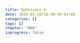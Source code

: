 ```yaml
---
title: Ephesians 6
date: 2020-03-28T20:30:49-04:00
categories: []
tags: []
chapter: "006"
inprogress: false
---
```


